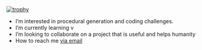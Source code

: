 [![trophy](https://github-profile-trophy.vercel.app/?username=depperm)](https://github.com/depperm/github-profile-trophy)

- I’m interested in procedural generation and coding challenges.
- I’m currently learning v
- I’m looking to collaborate on a project that is useful and helps humanity
- How to reach me [via email](http://scr.im/farkle)

<!---
depperm/depperm is a ✨ special ✨ repository because its `README.md` (this file) appears on your GitHub profile.
You can click the Preview link to take a look at your changes.
--->
